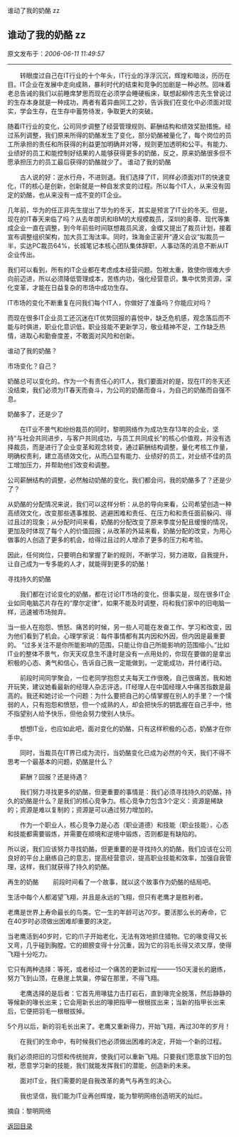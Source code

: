 谁动了我的奶酪 zz
## 谁动了我的奶酪 zz

 原文发布于：*2006-06-11 11:49:57*

 

--------------------------------------------------------------

　　转眼度过自己在IT行业的十个年头，IT行业的浮浮沉沉，辉煌和暗淡，历历在目。IT企业在发展中走向成熟，暴利时代的结束和竞争的加剧是一种必然。回味着老总告诫的我们以前睡席梦思而现在必须学会睡硬板床，联想起柳传志先生曾说过的生存本身就是一种成功，两者有着异曲同工之妙，告诉我们在变化中必须面对现实，学会生存，在生存中蓄势待发，争取更大的突破。

随着IT行业的变化，公司同步调整了经营管理规则、薪酬结构和绩效奖励措施。经过系列调整，我们原来所得的奶酪发生了变化，部分奶酪被量化了，每个岗位的员工所承担的责任和所获得的利益更加明确并对等，规则更加透明和公平。有能力、业绩好的员工和能控制好结果的人能够获得更多的奶酪，反之，原来奶酪很多但不愿承担压力的员工最后获得的奶酪就少了。
谁动了我的奶酪

　　古人说的好：逆水行舟，不进则退。我们选择了IT，同样必须面对IT的快速变化，IT的核心是创新，创新就是一种自发求变的过程。所以每个IT人，从来没有固定的奶酪，也从来没有一成不变的IT企业。

  
几年前，华为的任正非先生提出了华为的冬天，其实是预言了IT业的冬天。但是，现在的IT春天来临了吗？从去年朗讯和IBM的大规模裁员，深圳的奥尊、现代等集成企业一直在调整，到今年前些时间联想裁员风波，金蝶又提出了裁员计划，接着宣布调整组织架构，加大员工淘汰率。同时，珠海金正密开“遵义会议”拟裁员一半，实达PC裁员64%，长城笔记本核心团队集体辞职，人事动荡的消息不断从IT企业传出。

  我们可以看到，所有的IT企业都在考虑成本经营问题。包袱太重，致使你很难大步向前迈进，所以必须降低管理成本，苦练内功，强化经营意识，集中优势资源，深化变革，才能在日益复杂的市场中成功生存。

  IT市场的变化不断重复在问我们每个IT人，你做好了准备吗？你能应对吗？

而现在很多IT企业员工还沉迷在IT优势回报的喜悦中，缺乏危机感，观念落后而不能与时俱进，职业化意识低，职业技能不更新学习，敬业精神不足，工作缺乏热情，进取心和勤奋度差，不敢面对风险和创新。

  谁动了我的奶酪？

  市场变化？自己？

  奶酪总可以变化的。作为一个有责任心的IT人，我们要面对的是，现在IT的冬天还没结束，我们必须为IT春天而奋斗，为公司的奶酪而奋斗，为自己的奶酪而自强不息。

奶酪多了，还是少了

　　在IT业不景气和纷纷裁员的同时，黎明网络作为成功生存13年的企业，坚持“与社会共同进步，与客户共同成功，与员工共同成长”的核心价值观，并没有选择裁员，而是进行了企业变革和观念转变，通过薪酬结构调整，量化考核工作量，明确权责利，建立高绩效文化，从而凸显有能力、业绩好的员工，对业绩不佳的员工增加压力，并帮助他们改变和调整。

  公司薪酬结构的调整，必然触动奶酪的变化，我们都会问，我的奶酪多了？还是少了？

从奶酪的分配情况来说，我们可以这样分析：从总的导向来看，公司希望创造一种高绩效文化，改变那些遇事推脱、逃避困难和责任、在压力和和责任面前躲闪、得过且过的现象；从分配时间来看，奶酪的分配改变了原来季度分配且缓慢的情况，更加及时体现了每个人的价值回报；从改革的外延来看，奶酪分配的改变，为用心做事的人创造了更多的机会，给得过且过的人增添了更多的压力和考验。

  因此，任何岗位，只要明白和掌握了新的规则，不断学习，努力进取，自我提升，让自己成为一专多能的人才，就能得到更多的奶酪！

寻找持久的奶酪

　　我们都在讨论变化的奶酪，都在讨论IT市场的变化，但事实是，现在很多IT企业如同电脑芯片存在的“摩尔定律”，如果不能及时调整，将和我们家中的旧电脑一样，迅速被市场抛弃。

当一些人在抱怨、愤怒、痛苦的时候，另一些人可能在发奋工作、学习和改变，因为他们看到了机会。心理学家说：每件事情都有其内因和外因，但内因是最重要的。
“过多关注不是你所能影响的范围，只能让你自己所能影响的范围缩小。”比如IT业的整体不景气，你天天叹息生不逢时是没有一点用处的，你现在要做的是拿出积极的心态、勇气和信心，告诉自己我一定能做到，一定能成功，并付诸行动。

　　前段时间同学聚会，一位老同学抱怨丈夫每天工作很晚，自己很痛苦。我和她开玩笑，建议她看最新的经理人杂志评选，IT经理人在中国经理人中痛苦指数是最高的。我还和她讨论一个问题：为什么要把自己的心情掌握在别人的手里？一个懦弱的人，只有抱怨和愤怒，但一个成熟的人，却会把快乐的钥匙握在自己手中，他不指望别人给予快乐，但他会努力使别人快乐。

　　想想IT业，也应如此吧，面对变化的奶酪，只有这样积极的心态，奶酪才在你手中。

　　同时，当裁员在IT界已成为流行，当奶酪变化已成为必然的今天，我们不得不思考一个最基本的问题，奶酪是什么？

　　薪酬？回报？还是待遇？

　　我们努力寻找更多的奶酪，但更重要的事情是：我们必须寻找持久的奶酪，持久的奶酪是什么？是我们的核心竞争力。核心竞争力包含3个定义：资源是稀缺的；资源是难以复制的；资源是可以通过努力增加的。

　　作为一个职业人，核心竞争力是心态（职业道德）和技能（职业技能），心态和技能都需要锻炼，并需要在顺境和逆境中锻炼，否则都是有缺陷的。

所以说，我们应该努力寻找奶酪，但更重要的是寻找持久的奶酪，我们应该在公司良好的平台上磨练自己的意志，提高经营意识，提高职业技能和效率，加强自我管理，这样，我们就获得了持久的奶酪。

再生的奶酪
　　前段时间看了一个故事，就以这个故事作为奶酪的结局吧。

生活中每个人都渴望飞翔，并且是永远的飞翔，但只有老鹰才是胜利者。

老鹰是世界上寿命最长的鸟类。它一生的年龄可达70岁。要活那么长的寿命，它在40岁时必须做出困难却重要的决定。

  当老鹰活到40岁时，它的爪子开始老化，无法有效地抓住猎物。它的喙变得又长又弯，几乎碰到胸膛。它的翅膀变得十分沉重，因为它的羽毛长得又浓又厚，使得飞翔十分吃力。

它只有两种选择：等死，或者经过一个痛苦的更新过程———150天漫长的磨练，努力飞到山顶，在悬崖上筑巢，停留在那里，不得飞翔。

　　老鹰选择的是后者：它首先用喙猛力击打岩石，直到喙完全脱落，然后静静的等候新的喙长出来；它会用新长出的喙把指甲一根根拔出来；当新的指甲长出来后，它便把羽毛一根根拔掉。

5个月以后，新的羽毛长出来了。老鹰又重新得力，开始飞翔，再过30年的岁月！

　　在我们的生命中，有时候我们也必须做出困难的决定，开始一个新的过程。

我们必须把旧的习惯和传统抛弃，使我们可以重新飞翔。只要我们愿意放下旧的包袱，愿意学习新的技能，我们就能发挥我们的潜能，创造新的未来。

　　面对IT业，我们需要的是自我改革的勇气与再生的决心。

　　我也坚信，我们能为IT业再创辉煌，能为黎明网络创造明天的灿烂。

                         
摘自：黎明网络

[返回目录](index.html)
